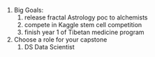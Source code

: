 1. Big Goals:
    1. release fractal Astrology poc to alchemists
    2. compete in Kaggle stem cell competition
    3. finish year 1 of Tibetan medicine program
1. Choose a role for your capstone
    1. DS Data Scientist

